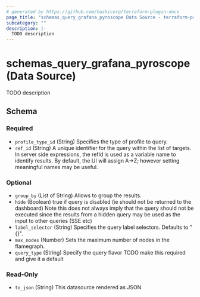 ```yaml
---
# generated by https://github.com/hashicorp/terraform-plugin-docs
page_title: "schemas_query_grafana_pyroscope Data Source - terraform-provider-schemas"
subcategory: ""
description: |-
  TODO description
---
```


# schemas_query_grafana_pyroscope (Data Source)

TODO description



<!-- schema generated by tfplugindocs -->
## Schema

### Required

- `profile_type_id` (String) Specifies the type of profile to query.
- `ref_id` (String) A unique identifier for the query within the list of targets.
In server side expressions, the refId is used as a variable name to identify results.
By default, the UI will assign A->Z; however setting meaningful names may be useful.

### Optional

- `group_by` (List of String) Allows to group the results.
- `hide` (Boolean) true if query is disabled (ie should not be returned to the dashboard)
Note this does not always imply that the query should not be executed since
the results from a hidden query may be used as the input to other queries (SSE etc)
- `label_selector` (String) Specifies the query label selectors. Defaults to "{}".
- `max_nodes` (Number) Sets the maximum number of nodes in the flamegraph.
- `query_type` (String) Specify the query flavor
TODO make this required and give it a default

### Read-Only

- `to_json` (String) This datasource rendered as JSON


